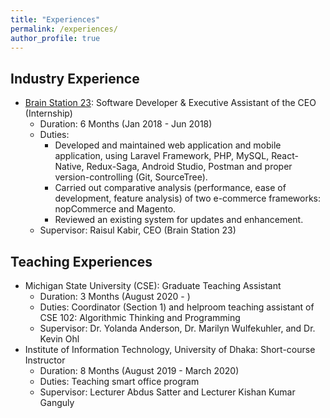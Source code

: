 ```yaml
---
title: "Experiences"
permalink: /experiences/
author_profile: true
---
```


## Industry Experience

* [Brain Station 23](https://brainstation-23.com/): Software Developer & Executive Assistant of the CEO (Internship)
  * Duration: 6 Months (Jan 2018 - Jun 2018)
  * Duties: 
    * Developed and maintained web application and mobile application, using Laravel Framework, PHP, MySQL, React-Native, Redux-Saga, Android Studio, Postman and proper version-controlling (Git, SourceTree). 
    * Carried out comparative analysis (performance, ease of development, feature analysis) of two e-commerce frameworks: nopCommerce and Magento. 
    * Reviewed an existing system for updates and enhancement. 
  * Supervisor: Raisul Kabir, CEO (Brain Station 23)

## Teaching Experiences

* Michigan State University (CSE): Graduate Teaching Assistant
  * Duration: 3 Months (August 2020 - )
  * Duties: Coordinator (Section 1) and helproom teaching assistant of CSE 102: Algorithmic Thinking and Programming
  * Supervisor: Dr. Yolanda Anderson, Dr. Marilyn Wulfekuhler, and Dr. Kevin Ohl
* Institute of Information Technology, University of Dhaka: Short-course Instructor
    * Duration: 8 Months (August 2019 - March 2020)
    * Duties: Teaching smart office program
    * Supervisor: Lecturer Abdus Satter and Lecturer Kishan Kumar Ganguly



<!-- 
<b>[MOPO: Model-based Offline Policy Optimization](http://lantaoyu.com/publications/MOPO)</b> <br> 
Tianhe Yu\*, Garrett Thomas\*, <b>Lantao Yu</b>, Stefano Ermon, James Zou, Sergey Levine, Chelsea Finn, Tengyu Ma.
<i>The 34th Conference on Neural Information Processing Systems</i>. <b>NeurIPS 2020</b>.

<b>[A Study of AI Population Dynamics with Million-agent Reinforcement Learning](http://lantaoyu.com/publications/MA)</b><br>
Yaodong Yang\*, <b>Lantao Yu</b>\*, Yiwei Bai\*, Jun Wang, Weinan Zhang, Ying Wen, Yong Yu. <i>The 17th International Conference on Autonomous Agents and Multi-Agent Systems.</i> <b>AAMAS 2018</b>. -->





<!-- [\* denotes equal contribution] -->